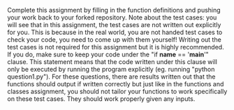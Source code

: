 Complete this assignment by filling in the function definitions and pushing your work back to your forked repository. Note about the test cases: you will see that in this assignment, the test cases are not written out explicitly for you. This is because in the real world, you are not handed test cases to check your code, you need to come up with them yourself! Writing out the test cases is not required for this assignment but it is highly recommended. If you do, make sure to keep your code under the "if __name__ == '__main__'" clause. This statement means that the code written under this clause will only be executed by running the program explicitly (eg. running "python question1.py"). For these questions, there are results written out that the functions should output if written correctly but just like in the functions and classes assignment, you should not tailor your functions to work specifically on these test cases. They should work properly given any inputs. 
